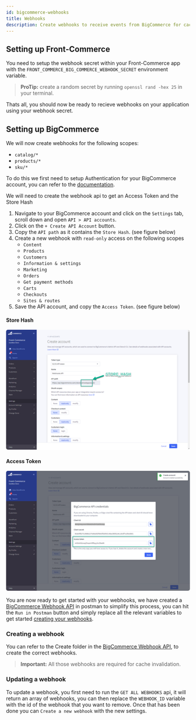 ```yaml
---
id: bigcommerce-webhooks
title: Webhooks
description: Create webhooks to receive events from BigCommerce for cache invalidation and other purposes.
---
```


## Setting up Front-Commerce

You need to setup the webhook secret within your Front-Commerce app with the `FRONT_COMMERCE_BIG_COMMERCE_WEBHOOK_SECRET` environment variable.

> **ProTip:** create a random secret by running `openssl rand -hex 25` in your terminal.

Thats all, you should now be ready to recieve webhooks on your application using your webhook secret.

## Setting up BigCommerce

We will now create webhooks for the following scopes:

- `catalog/*`
- `products/*`
- `sku/*`

To do this we first need to setup Authentication for your BigCommerce account, you can refer to the [documentation](https://developer.bigcommerce.com/docs/ZG9jOjIyMDYxMw-v2-and-v3-rest-api-authentication).

We will need to create the webhook api to get an Access Token and the Store Hash

1. Navigate to your BigCommerce account and click on the `Settings` tab, scroll down and open `API > API accounts`.
1. Click on the `+ Create API Account` button.
1. Copy the `API path` as it contains the `Store Hash`. (see figure below)
1. Create a new webhook with `read-only` access on the following scopes
   - `Content`
   - `Products`
   - `Customers`
   - `Information & settings`
   - `Marketing`
   - `Orders`
   - `Get payment methods`
   - `Carts`
   - `Checkouts`
   - `Sites & routes`
1. Save the API account, and copy the `Access Token`. (see figure below)

#### Store Hash

<div style="text-align:left;">
  <img src="./assets/new-webhook-storehash.png" alt="Store Hash in BigCommerce API path" style="border-radius:5px;">
</div>

#### Access Token

<div style="text-align:left;">
  <img src="./assets/new-webhook-accesstoken.png" alt="SBigCommerce API account access token" style="border-radius:5px;">
</div>

You are now ready to get started with your webhooks, we have created a [BigCommerce Webhook API](https://documenter.getpostman.com/view/16678499/UzQys4QZ) in postman to simplify this process, you can hit the `Run in Postman` button and simply replace all the relevant variables to get started [creating your webhooks](#Creating-a-webhook).

### Creating a webhook

You can refer to the Create folder in the [BigCommerce Webhook API](https://documenter.getpostman.com/view/16678499/UzQys4QZ), to create the correct webhooks.

> **Important:** All those webhooks are required for cache invalidation.

### Updating a webhook

To update a webhook, you first need to run the `GET ALL WEBHOOKS` api, it will return an array of webhooks, you can then replace the `WEBHOOK_ID` variable with the id of the webhook that you want to remove.
Once that has been done you can `Create a new webhook` with the new settings.
